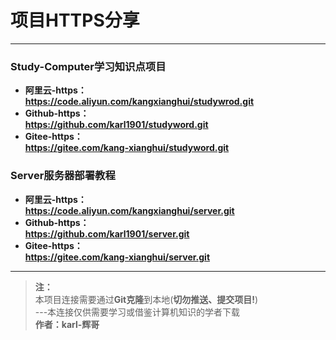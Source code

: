 # 项目HTTPS分享

---

### Study-Computer学习知识点项目
- **阿里云-https：**  
**https://code.aliyun.com/kangxianghui/studywrod.git**  
- **Github-https：**  
**https://github.com/karl1901/studyword.git**  
- **Gitee-https：**  
**https://gitee.com/kang-xianghui/studyword.git**  

### Server服务器部署教程
- **阿里云-https：**  
**https://code.aliyun.com/kangxianghui/server.git**  
- **Github-https：**  
**https://github.com/karl1901/server.git**  
- **Gitee-https：**  
**https://gitee.com/kang-xianghui/server.git**  

---

> **注：**  
> 本项目连接需要通过**Git克隆**到本地(**切勿推送、提交项目!**)  
> ---本连接仅供需要学习或借鉴计算机知识的学者下载  
> **作者：karl-辉哥**  
